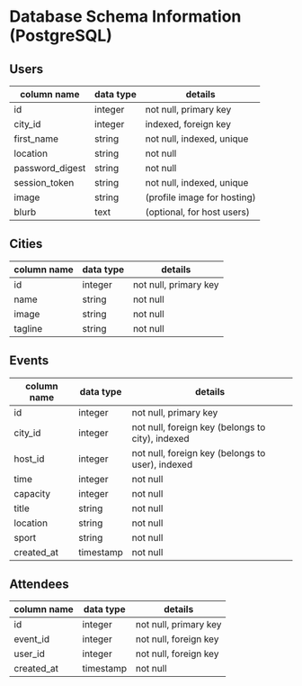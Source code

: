 # Database Schema Information (PostgreSQL)

## Users
column name     | data type | details
----------------|-----------|-----------------------
id              | integer   | not null, primary key
city_id         | integer   | indexed, foreign key
first_name      | string    | not null, indexed, unique
location        | string    | not null
password_digest | string    | not null
session_token   | string    | not null, indexed, unique
image           | string    | (profile image for hosting)
blurb           | text      | (optional, for host users)

## Cities
column name | data type | details
------------|-----------|-----------------------
id          | integer   | not null, primary key
name        | string    | not null
image       | string    | not null
tagline     | string    | not null

## Events
column name | data type | details
------------|-----------|-----------------------
id          | integer   | not null, primary key
city_id     | integer   | not null, foreign key (belongs to city), indexed
host_id     | integer   | not null, foreign key (belongs to user), indexed
time        | integer   | not null
capacity    | integer   | not null 
title       | string    | not null
location    | string    | not null
sport       | string    | not null
created_at  | timestamp | not null

## Attendees
column name | data type | details
------------|-----------|-----------------------
id          | integer   | not null, primary key
event_id     | integer  | not null, foreign key
user_id     | integer   | not null, foreign key
created_at | timestamp  | not null
